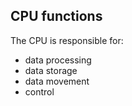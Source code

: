 ## CPU functions

The CPU is responsible for:
- data processing
- data storage
- data movement
- control
